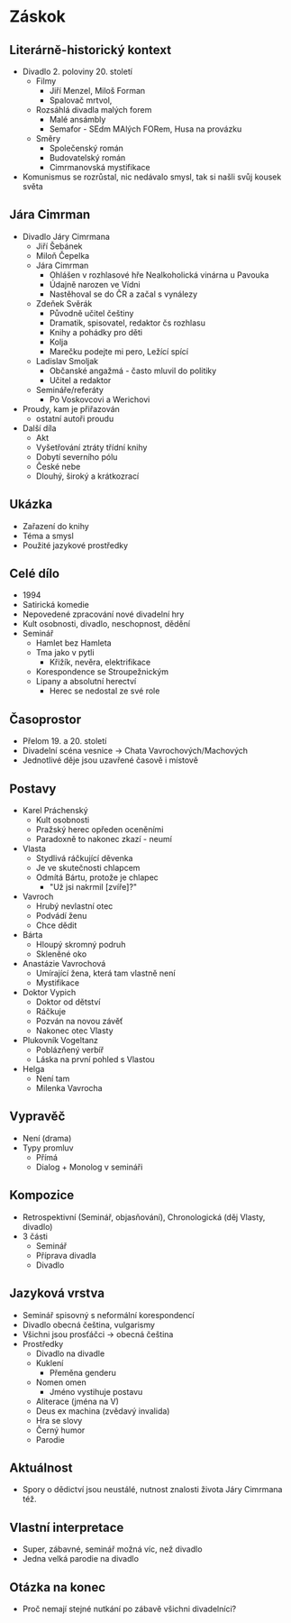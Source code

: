 # Záskok

## Literárně-historický kontext
- Divadlo 2. poloviny 20. století
    - Filmy
        - Jiří Menzel, Miloš Forman
        - Spalovač mrtvol, 
    - Rozsáhlá divadla malých forem
        - Malé ansámbly
        - Semafor - SEdm MAlých FORem, Husa na provázku
    - Směry
        - Společenský román
        - Budovatelský román
        - Cimrmanovská mystifikace
- Komunismus se rozrůstal, nic nedávalo smysl, tak si našli svůj kousek světa

## Jára Cimrman
- Divadlo Járy Cimrmana
    - Jiří Šebánek
    - Miloň Čepelka
    - Jára Cimrman
        - Ohlášen v rozhlasové hře Nealkoholická vinárna u Pavouka
        - Údajně narozen ve Vídni
        - Nastěhoval se do ČR a začal s vynálezy
    - Zdeňek Svěrák
        - Původně učitel češtiny
        - Dramatik, spisovatel, redaktor čs rozhlasu
        - Knihy a pohádky pro děti
        - Kolja
        - Marečku podejte mi pero, Ležící spící
    - Ladislav Smoljak
        - Občanské angažmá - často mluvil do politiky
        - Učitel a redaktor
    - Semináře/referáty
        - Po Voskovcovi a Werichovi
- Proudy, kam je přiřazován
    - ostatní autoři proudu
- Další díla
    - Akt
    - Vyšetřování ztráty třídní knihy
    - Dobytí severního pólu
    - České nebe
    - Dlouhý, široký a krátkozrací

## Ukázka
- Zařazení do knihy
- Téma a smysl
- Použité jazykové prostředky

## Celé dílo
- 1994
- Satirická komedie
- Nepovedené zpracování nové divadelní hry
- Kult osobnosti, divadlo, neschopnost, dědění
- Seminář
    - Hamlet bez Hamleta
    - Tma jako v pytli
        - Křižík, nevěra, elektrifikace
    - Korespondence se Stroupežnickým
    - Lipany a absolutní herectví
        - Herec se nedostal ze své role

## Časoprostor
- Přelom 19. a 20. století
- Divadelní scéna vesnice -> Chata Vavrochových/Machových
- Jednotlivé děje jsou uzavřené časově i místově

## Postavy
- Karel Práchenský
    - Kult osobnosti
    - Pražský herec opředen oceněními
    - Paradoxně to nakonec zkazí - neumí
- Vlasta
    - Stydlivá ráčkující děvenka
    - Je ve skutečnosti chlapcem
    - Odmítá Bártu, protože je chlapec
        - "Už jsi nakrmil [zvíře]?"
- Vavroch
    - Hrubý nevlastní otec
    - Podvádí ženu
    - Chce dědit
- Bárta
    - Hloupý skromný podruh
    - Skleněné oko
- Anastázie Vavrochová
    - Umírající žena, která tam vlastně není
    - Mystifikace
- Doktor Vypich
    - Doktor od dětství 
    - Ráčkuje
    - Pozván na novou závěť
    - Nakonec otec Vlasty
- Plukovník Vogeltanz
    - Poblázňený verbíř
    - Láska na první pohled s Vlastou
- Helga
    - Není tam
    - Milenka Vavrocha

## Vypravěč
- Není (drama)
- Typy promluv
    - Přímá
    - Dialog + Monolog v semináři

## Kompozice
- Retrospektivní (Seminář, objasňování), Chronologická (děj Vlasty, divadlo)
- 3 části
    - Seminář
    - Příprava divadla
    - Divadlo

## Jazyková vrstva
- Seminář spisovný s neformální korespondencí
- Divadlo obecná čeština, vulgarismy
- Všichni jsou prosťáčci -> obecná čeština
- Prostředky
    - Divadlo na divadle
    - Kuklení
        - Přeměna genderu
    - Nomen omen
        - Jméno vystihuje postavu
    - Aliterace (jména na V)
    - Deus ex machina (zvědavý invalida)
    - Hra se slovy
    - Černý humor
    - Parodie

## Aktuálnost
- Spory o dědictví jsou neustálé, nutnost znalosti života Járy Cimrmana též.

## Vlastní interpretace
- Super, zábavné, seminář možná víc, než divadlo
- Jedna velká parodie na divadlo

## Otázka na konec
- Proč nemají stejné nutkání po zábavě všichni divadelníci?

